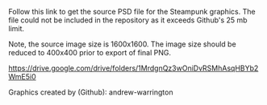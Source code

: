 Follow this link to get the source PSD file for the Steampunk graphics. The file could not be included in the repository as it exceeds Github's 25 mb limit.

Note, the source image size is 1600x1600. The image size should be reduced to 400x400 prior to export of final PNG.

https://drive.google.com/drive/folders/1MrdgnQz3wOniDvRSMhAsqHBYb2WmE5i0

Graphics created by (Github): andrew-warrington
